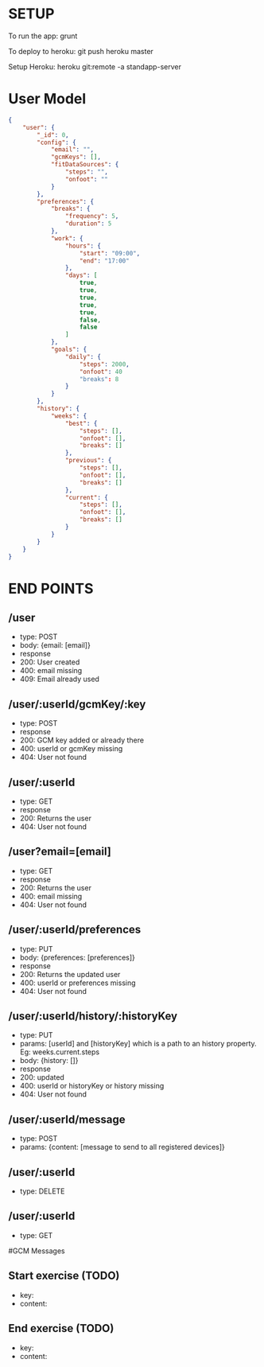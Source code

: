 # SETUP
To run the app:
grunt

To deploy to heroku:
git push heroku master

Setup Heroku:
heroku git:remote -a standapp-server

# User Model
```json
{
    "user": {
        "_id": 0,
        "config": {
            "email": "",
            "gcmKeys": [],
            "fitDataSources": {
                "steps": "",
                "onfoot": ""
            }
        },
        "preferences": {
            "breaks": {
                "frequency": 5,
                "duration": 5
            },
            "work": {
                "hours": {
                    "start": "09:00",
                    "end": "17:00"
                },
                "days": [
                    true,
                    true,
                    true,
                    true,
                    true,
                    false,
                    false
                ]
            },
            "goals": {
                "daily": {
                    "steps": 2000,
                    "onfoot": 40
                    "breaks": 8
                }
            }
        },
        "history": {
            "weeks": {
                "best": {
                    "steps": [],
                    "onfoot": [],
                    "breaks": []
                },
                "previous": {
                    "steps": [],
                    "onfoot": [],
                    "breaks": []
                },
                "current": {
                    "steps": [],
                    "onfoot": [],
                    "breaks": []
                }
            }
        }
    }
}
```

# END POINTS
## /user
- type: POST
- body: {email: [email]}
- response
 - 200: User created
 - 400: email missing
 - 409: Email already used

## /user/:userId/gcmKey/:key
- type: POST
- response
 - 200: GCM key added or already there
 - 400: userId or gcmKey missing
 - 404: User not found

## /user/:userId
- type: GET
- response
 - 200: Returns the user
 - 404: User not found

## /user?email=[email]
- type: GET
- response
 - 200: Returns the user
 - 400: email missing
 - 404: User not found

## /user/:userId/preferences
- type: PUT
- body: {preferences: [preferences]}
- response
 - 200: Returns the updated user
 - 400: userId or preferences missing
 - 404: User not found

## /user/:userId/history/:historyKey
- type: PUT
- params: [userId] and [historyKey] which is a path to an history property. Eg: weeks.current.steps
- body: {history: []}
- response
 - 200: updated
 - 400: userId or historyKey or history missing
 - 404: User not found

## /user/:userId/message
- type: POST
- params: {content: [message to send to all registered devices]}

## /user/:userId
- type: DELETE

## /user/:userId
- type: GET

#GCM Messages
## Start exercise (TODO)
- key:
- content:

## End exercise (TODO)
- key:
- content:

